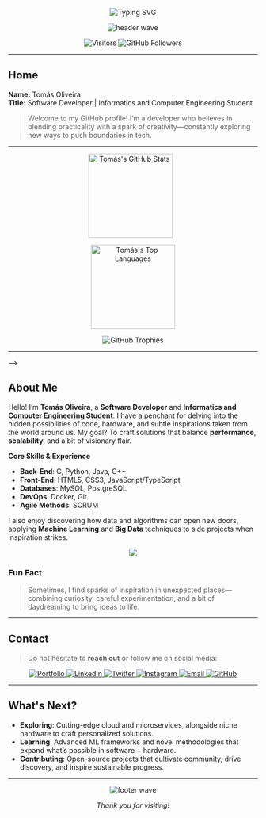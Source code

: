<!--
========================================================================
🔹🔹🔹🔹🔹🔹🔹🔹🔹🔹🔹🔹🔹🔹🔹🔹🔹🔹🔹🔹🔹🔹🔹🔹🔹🔹🔹🔹🔹🔹🔹🔹
README PROFILE - Tomás Oliveira
With subtle references to creativity, nature, and tech exploration.
========================================================================
-->

<!--
==================================================
   HEADER - Animated Banner
==================================================
-->
<div align="center">
  
  <!-- Animated Typing Title (Typing SVG) -->
  <img 
    src="https://readme-typing-svg.herokuapp.com?font=Fira+Code&size=25&pause=1000&color=1E90FF&width=600&lines=Hi%2C+I'm+Tom%C3%A1s+Oliveira!;Software+Developer+%7C+Eng.+Student;Passionate+about+Innovation+%26+Tech"
    alt="Typing SVG"
  />
  
  <!-- Interactive Wave Top (Capsule Render) -->
  <img 
    src="https://capsule-render.vercel.app/api?type=waving&height=100&section=header&color=1E90FF"
    alt="header wave"
  />

  <!-- Quick badges row (visitors, stars, etc.) -->
  <p>
    <img 
      src="https://visitor-badge.laobi.icu/badge?page_id=tomas-oliveira.visitor-badge" 
      alt="Visitors"
    />
    <img 
      src="https://img.shields.io/github/followers/tomas-oliveira?label=Follow&style=social" 
      alt="GitHub Followers"
    />
  </p>
  
</div>

---

<!--
==================================================
   1) HOME SECTION
==================================================
-->
## **Home** 

**Name:** Tomás Oliveira  
**Title:** Software Developer | Informatics and Computer Engineering Student

> Welcome to my GitHub profile! I’m a developer who believes in blending practicality with a spark of creativity—constantly exploring new ways to push boundaries in tech.

---

<!--
==================================================
   2) PROJECTS SECTION
==================================================

## **Projects**

Below is a selection of some **highlighted projects**. Feel free to explore!

| **Project**                                                                 | **Description**                                                             | **Live/Repo Link**                                      |
|-----------------------------------------------------------------------------|-----------------------------------------------------------------------------|---------------------------------------------------------|
| **[Modern Portfolio](https://github.com/tomas-oliveira/portfolio)**         | A cutting-edge, responsive personal website built with React & animations. | [View on GitHub](https://github.com/tomas-oliveira/portfolio) |
| **[Real-Time Chat App](https://github.com/tomas-oliveira/chat-realtime)**   | A chat platform using Node.js, Socket.io, and Vue for scalable performance. | [View on GitHub](https://github.com/tomas-oliveira/chat-realtime) |
| **[Data Analysis with Python](https://github.com/tomas-oliveira/data-analysis-python)** | Scripts for data exploration, visualization, and statistics using Pandas & Matplotlib. | [View on GitHub](https://github.com/tomas-oliveira/data-analysis-python) |

<!-- Additional fancy stats / interactive badges -->
<div align="center">
  <!-- GitHub Stats -->
  <img 
    src="https://github-readme-stats.vercel.app/api?username=tomas-oliveira&show_icons=true&theme=react"
    alt="Tomás's GitHub Stats" 
    height="170"
    style="margin-right: 10px;"
  />
  
  <!-- Top Languages -->
  <img 
    src="https://github-readme-stats.vercel.app/api/top-langs/?username=tomas-oliveira&layout=compact&theme=react"
    alt="Tomás's Top Languages" 
    height="170"
  />
</div>

<!-- GitHub Trophies for extra uniqueness -->
<div align="center">
  <img 
    src="https://github-profile-trophy.vercel.app/?username=tomas-oliveira&theme=onedark&no-frame=true&row=1&column=7"
    alt="GitHub Trophies" 
  />
</div>

---
-->
<!--
==================================================
   3) ABOUT ME SECTION
==================================================
-->
## **About Me**

Hello! I’m **Tomás Oliveira**, a **Software Developer** and **Informatics and Computer Engineering Student**. I have a penchant for delving into the hidden possibilities of code, hardware, and subtle inspirations taken from the world around us. My goal? To craft solutions that balance **performance**, **scalability**, and a bit of visionary flair.

**Core Skills & Experience**  
- **Back-End**: C, Python, Java, C++  
- **Front-End**: HTML5, CSS3, JavaScript/TypeScript  
- **Databases**: MySQL, PostgreSQL 
- **DevOps**: Docker, Git
- **Agile Methods**: SCRUM  

I also enjoy discovering how data and algorithms can open new doors, applying **Machine Learning** and **Big Data** techniques to side projects when inspiration strikes.

<!-- Badges representing technologies (using skillicons.dev) -->
<p align="center">
  <img src="https://skillicons.dev/icons?i=nodejs,python,java,cpp,react,vue,html,css,js,ts,mongodb,mysql,docker,git" />
</p>

### **Fun Fact**
> Sometimes, I find sparks of inspiration in unexpected places—combining curiosity, careful experimentation, and a bit of daydreaming to bring ideas to life.

---

<!--
==================================================
   4) CONTACT SECTION
==================================================
-->
## **Contact**

> Do not hesitate to **reach out** or follow me on social media:

<div align="center">
  
  <!-- Portfolio -->
  <a href="https://tomasoliveirz.github.io" target="_blank">
    <img 
      src="https://img.shields.io/badge/-Portfolio-%231E90FF?style=for-the-badge&logo=google-chrome&logoColor=white"
      alt="Portfolio"
    />
  </a>

  <!-- LinkedIn -->
  <a href="https://www.linkedin.com/in/tom%C3%A1s-oliveira-52966422b/" target="_blank">
    <img 
      src="https://img.shields.io/badge/-LinkedIn-%230077B5?style=for-the-badge&logo=linkedin&logoColor=white"
      alt="LinkedIn"
    />
  </a>

  <!-- Twitter -->
  <a href="https://twitter.com/tomasoliveirz" target="_blank">
    <img 
      src="https://img.shields.io/badge/-Twitter-%231DA1F2?style=for-the-badge&logo=twitter&logoColor=white"
      alt="Twitter"
    />
  </a>

  <!-- Instagram -->
  <a href="https://instagram.com/tomasoliveirz" target="_blank">
    <img 
      src="https://img.shields.io/badge/-Instagram-%23E4405F?style=for-the-badge&logo=instagram&logoColor=white"
      alt="Instagram"
    />
  </a>
  
  <!-- Email -->
  <a href="mailto:tomasferreiradeoliveira@gmail.com" target="_blank">
    <img 
      src="https://img.shields.io/badge/-Email-%23D14836?style=for-the-badge&logo=gmail&logoColor=white" 
      alt="Email"
    />
  </a>
  
  <!-- GitHub -->
  <a href="https://github.com/tomas-oliveira" target="_blank">
    <img 
      src="https://img.shields.io/badge/-GitHub-%23181717?style=for-the-badge&logo=github&logoColor=white" 
      alt="GitHub"
    />
  </a>

</div>

---

<!--
==================================================
   EXTRA UNIQUE SECTION - e.g., "What's Next?"
==================================================
-->
## **What's Next?**

- **Exploring**: Cutting-edge cloud and microservices, alongside niche hardware to craft personalized solutions.  
- **Learning**: Advanced ML frameworks and novel methodologies that expand what’s possible in software + hardware.  
- **Contributing**: Open-source projects that cultivate community, drive discovery, and inspire sustainable progress.

---

<!--
==================================================
   FOOTER
==================================================
-->
<div align="center">
  
  <!-- Wave Footer (Capsule Render) -->
  <img 
    src="https://capsule-render.vercel.app/api?type=waving&height=100&section=footer&color=1E90FF"
    alt="footer wave"
  />

  *Thank you for visiting!*
</div>

